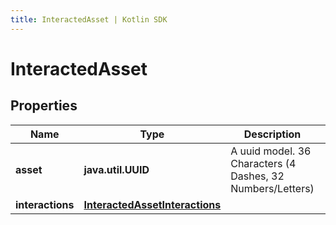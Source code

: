 ```yaml
---
title: InteractedAsset | Kotlin SDK
---
```



# InteractedAsset

## Properties
Name | Type | Description | Notes
------------ | ------------- | ------------- | -------------
**asset** | **java.util.UUID** | A uuid model. 36 Characters (4 Dashes, 32 Numbers/Letters)  |  [optional]
**interactions** | [**InteractedAssetInteractions**](InteractedAssetInteractions) |  |  [optional]



